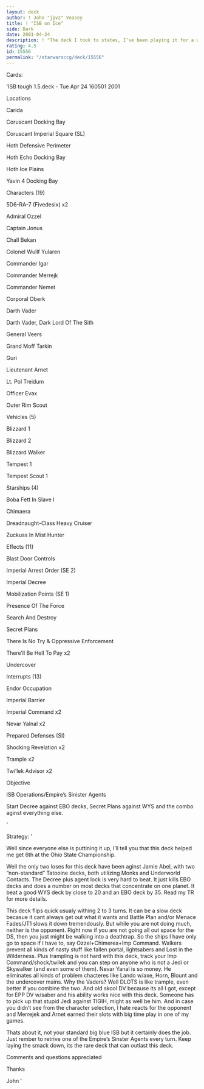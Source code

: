 ```yaml
---
layout: deck
author: ! John "jpvz" Veasey
title: ! "ISB on Ice"
side: Dark
date: 2001-04-24
description: ! "The deck I took to states, I’ve been playing it for a while. It sets up the lock of Decree plus an ISB agent on their planet to seriously reduce their drains."
rating: 4.5
id: 15556
permalink: "/starwarsccg/deck/15556"
---
```

Cards: 

'ISB tough 1.5.deck - Tue Apr 24 160501 2001



Locations

Carida 

Coruscant Docking Bay 

Coruscant Imperial Square (SL)

Hoth Defensive Perimeter 

Hoth Echo Docking Bay 

Hoth Ice Plains 

Yavin 4 Docking Bay 


Characters (19)

5D6-RA-7 (Fivedesix)  x2

Admiral Ozzel 

Captain Jonus 

Chall Bekan 

Colonel Wullf Yularen 

Commander Igar 

Commander Merrejk 

Commander Nemet 

Corporal Oberk 

Darth Vader 

Darth Vader, Dark Lord Of The Sith 

General Veers 

Grand Moff Tarkin 

Guri 

Lieutenant Arnet 

Lt. Pol Treidum 

Officer Evax 

Outer Rim Scout 


Vehicles (5)

Blizzard 1 

Blizzard 2 

Blizzard Walker 

Tempest 1 

Tempest Scout 1 


Starships (4)

Boba Fett In Slave I 

Chimaera 

Dreadnaught-Class Heavy Cruiser 

Zuckuss In Mist Hunter 


Effects (11)

Blast Door Controls 

Imperial Arrest Order (SE 2)

Imperial Decree 

Mobilization Points (SE 1)

Presence Of The Force 

Search And Destroy 

Secret Plans 

There Is No Try & Oppressive Enforcement 

There’ll Be Hell To Pay  x2

Undercover 


Interrupts (13)

Endor Occupation 

Imperial Barrier 

Imperial Command  x2

Nevar Yalnal  x2

Prepared Defenses (SI)

Shocking Revelation  x2

Trample  x2

Twi’lek Advisor  x2


Objective

ISB Operations/Empire’s Sinister Agents



Start Decree against EBO decks, Secret Plans against WYS and the combo aginst everything else. 

'

Strategy: '

Well since everyone else is puttining it up, I’ll tell you that this deck helped me get 6th at the Ohio State Championship.


Well the only two loses for this deck have been aginst Jamie Abel, with two ”non-standard” Tatooine decks, both utilizing Monks and Underworld Contacts. The Decree plus agent lock is very hard to beat. It just kills EBO decks and does a number on most decks that concentrate on one planet. It beat a good WYS deck by close to 20 and an EBO deck by 35. Read my TR for more details.


This deck flips quick usualy withing 2 to 3 turns. It can be a slow deck becasue it cant always get out what it wants and Battle Plan and/or Menace Fades/JT1 slows it down tremendously. But while you are not doing much, neither is the opponent. Right now if you are not going all out space for the DS, then you just might be walking into a deathtrap. So the ships I have only go to space if I have to, say Ozzel+Chimerea+Imp Command. Walkers prevent all kinds of nasty stuff like fallen portal, lightsabers and Lost in the Wilderness. Plus trampling is not hard with this deck, track your Imp Command/shock/twilek and you can step on anyone who is not a Jedi or Skywalker (and even some of them). Nevar Yanal is so money. He eliminates all kinds of problem chacteres like Lando w/axe, Horn, Blount and the undercover mains. Why the Vaders? Well DLOTS is like trample, even better if you combine the two. And old skool DV because its all I got, except for EPP DV w/saber and his ability works nice with this deck. Someone has to pick up that stupid Jedi against TIGIH, might as well be him. And in case you didn’t see from the character selection, I hate reacts for the opponent and Merrejek and Arnet earned their slots with big time play in one of my games.


Thats about it, not your standard big blue ISB but it certainly does the job. Just rember to retrive one of the Empire’s Sinster Agents every turn. Keep laying the smack down, its the rare deck that can outlast this deck.


Comments and questions appreciated


Thanks 


John    '

